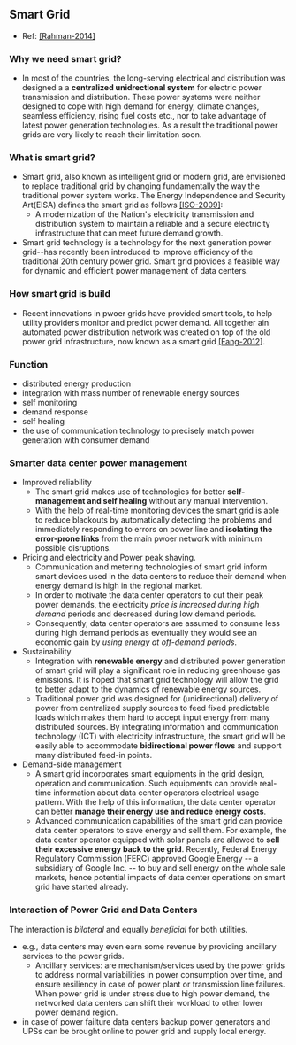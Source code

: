 ## Smart Grid

- Ref: [[Rahman-2014]](../../papers/RahmanLK14_Survey-Geo-LoadBalancing.md)

### Why we need smart grid?
- In most of the countries, the long-serving electrical and distribution was designed a a **centralized unidrectional system** for electric power transmission and distribution. These power systems were neither designed to cope with high demand for energy, climate changes, seamless efficiency, rising fuel costs etc., nor to take advantage of latest power generation technologies. As a result the traditional power grids are very likely to reach their limitation soon.

### What is smart grid?
- Smart grid, also known as intelligent grid or modern grid, are envisioned to replace traditional grid by changing fundamentally the way the traditional power system works. The Energy Independence and Security Art(EISA) defines the smart grid as follows [[ISO-2009]](http://www.iso-ne.com/pubs/whtpprs/smart_grid_report_021709_final.pdf):
  - A modernization of the Nation's electricity transmission and distribution system to maintain a reliable and a secure electricity infrastructure that can meet future demand growth.
- Smart grid technology is a technology for the next generation power grid--has recently been introduced to improve efficiency of the traditional 20th century power grid. Smart grid provides a feasible way for dynamic and efficient power management of data centers.

### How smart grid is build
- Recent innovations in pwoer grids have provided smart tools, to help utility providers monitor and predict power demand. All together ain automated power distribution network was created on top of the old power grid infrastructure, now known as a smart grid [[Fang-2012]](http://ieeexplore.ieee.org/stamp/stamp.jsp?arnumber=6099519).

### Function
- distributed energy production
- integration with mass number of renewable energy sources
- self monitoring
- demand response
- self healing
- the use of communication technology to precisely match power generation with consumer demand

### Smarter data center power management
- Improved reliability
  - The smart grid makes use of technologies for better **self-management and self healing** without any manual intervention. 
  - With the help of real-time monitoring devices the smart grid is able to reduce blackouts by automatically detecting the problems and immediately responding to errors on power line and **isolating the error-prone links** from the main pwoer network with minimum possible disruptions.
- Pricing and electricity and Power peak shaving.
    - Communication and metering technologies of smart grid inform smart devices used in the data centers to reduce their demand when energy demand is high in the regional market. 
    - In order to motivate the data center operators to cut their peak power demands, the electricity *price is increased during high demand* periods and decreased during low demand periods.
    - Consequently, data center operators are assumed to consume less during high demand periods as eventually they would see an economic gain by *using energy at off-demand periods*.
- Sustainability
  - Integration with **renewable energy** and distributed power generation of smart grid will play a significant role in reducing greenhouse gas emissions.  It is hoped that smart grid technology will allow the grid to better adapt to the dynamics of renewable energy sources.
  - Traditional power grid was designed for (unidirectional) delivery of power from centralized supply sources to feed fixed predictable loads which makes them hard to accept input energy from many distributed sources. By integrating information and communication technology (ICT) with electricity infrastructure, the smart grid will be easily able to accommodate **bidirectional power flows** and support many distributed feed-in points.
- Demand-side management
  - A smart grid incorporates smart equipments in the grid design, operation and communication. Such equipments can provide real-time information about data center operators electrical usage pattern. With the help of this information, the data center operator can better **manage their energy use and reduce energy costs**.
  - Advanced communication capabilities of the smart grid can provide data center operators to save energy and sell them. For example, the data center operator equipped with solar panels are allowed to **sell their excessive energy back to the grid**. Recently, Federal Energy Regulatory Commission (FERC) approved Google Energy -- a subsidiary of Google Inc. -- to buy and sell energy on the whole sale markets, hence potential impacts of data center operations on smart grid have started already.

  
### Interaction of Power Grid and Data Centers
The interaction is *bilateral* and equally *beneficial* for both utilities.
- e.g., data centers may even earn some revenue by providing ancillary services to the power grids. 
  - Ancillary services: are mechanism/services used by the power grids to address normal variabilities in power consumption over time, and ensure resiliency in case of power plant or transmission line failures. When power grid is under stress due to high power demand, the networked data centers can shift their workload to other lower power demand region.
- in case of power failture data centers backup power generators and UPSs can be brought online to power grid and supply local energy.
    
  
  
